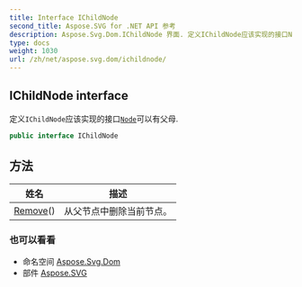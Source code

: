 ```yaml
---
title: Interface IChildNode
second_title: Aspose.SVG for .NET API 参考
description: Aspose.Svg.Dom.IChildNode 界面. 定义IChildNode应该实现的接口Node可以有父母.
type: docs
weight: 1030
url: /zh/net/aspose.svg.dom/ichildnode/
---
```

## IChildNode interface

定义`IChildNode`应该实现的接口[`Node`](../node/)可以有父母.

```csharp
public interface IChildNode
```

## 方法

| 姓名 | 描述 |
| --- | --- |
| [Remove](../../aspose.svg.dom/ichildnode/remove/)() | 从父节点中删除当前节点。 |

### 也可以看看

* 命名空间 [Aspose.Svg.Dom](../../aspose.svg.dom/)
* 部件 [Aspose.SVG](../../)


